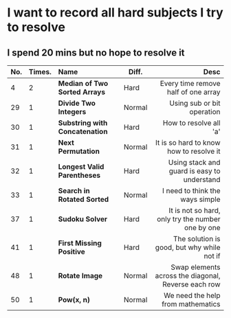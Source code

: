 # I want to record all hard subjects I try to resolve

## I spend 20 mins but no hope to resolve it

| No. | Times. | Name | Diff. | Desc |
|:--|:--|:----|------|-----------:|
| 4  | 2  | **Median of Two Sorted Arrays** | Hard | Every time remove half of one array |
| 29 | 1  | **Divide Two Integers** | Normal | Using sub or bit operation |
| 30 | 1  | **Substring with Concatenation** | Hard | How to resolve all 'a' |
| 31 | 1  | **Next Permutation** | Normal | It is so hard to know how to resolve it |
| 32 | 1  | **Longest Valid Parentheses** | Hard | Using stack and guard is easy to understand |
| 33 | 1  | **Search in Rotated Sorted** | Normal | I need to think the ways simple |
| 37 | 1  | **Sudoku Solver** | Hard | It is not so hard, only try the number one by one |
| 41 | 1  | **First Missing Positive** | Hard | The solution is good, but why while not if |
| 48 | 1 | **Rotate Image** | Normal | Swap elements across the diagonal, Reverse each row  |
| 50 | 1 | **Pow(x, n)** | Normal | We need the help from mathematics |